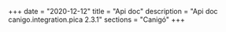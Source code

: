 +++
date        = "2020-12-12"
title       = "Api doc"
description = "Api doc canigo.integration.pica 2.3.1"
sections    = "Canigó"
+++